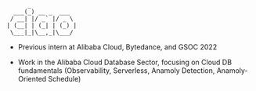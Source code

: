           _
      ___(_) __ _  ___
     / __| |/ _` |/ _ \
    | (__| | (_| | (_) |
     \___|_|\__,_|\___/
  
- Previous intern at Alibaba Cloud, Bytedance, and GSOC 2022

- Work in the Alibaba Cloud Database Sector, focusing on Cloud DB fundamentals (Observability, Serverless, Anamoly Detection, Anamoly-Oriented Schedule)
  




<!-- ![wakatime](https://github-readme-stats.vercel.app/api/wakatime?username=noneback&&layout=compact) -->
